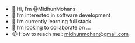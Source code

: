 - 👋 Hi, I’m @MidhunMohans
- 👀 I’m interested in software development
- 🌱 I’m currently learning full stack
- 💞️ I’m looking to collaborate on ...
- 📫 How to reach me : midhunmohan@gmail.com

<!---
MidhunMohans/MidhunMohans is a ✨ special ✨ repository because its `README.md` (this file) appears on your GitHub profile.
You can click the Preview link to take a look at your changes.
--->
